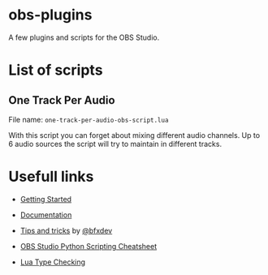 # obs-plugins
A few plugins and scripts for the OBS Studio.

# List of scripts

## One Track Per Audio

File name: `one-track-per-audio-obs-script.lua`

With this script you can forget about mixing different audio channels.
Up to 6 audio sources the script will try to maintain in different tracks.

# Usefull links

- [Getting Started](https://github.com/obsproject/obs-studio/wiki/Getting-Started-With-OBS-Scripting)
- [Documentation](https://obsproject.com/docs/index.html)

- [Tips and tricks](https://obsproject.com/forum/threads/tips-and-tricks-for-lua-scripts.132256/) by [@bfxdev](https://github.com/bfxdev)
- [OBS Studio Python Scripting Cheatsheet](https://github.com/upgradeQ/OBS-Studio-Python-Scripting-Cheatsheet-obspython-Examples-of-API)

- [Lua Type Checking](https://github.com/sumneko/lua-language-server/wiki/Type-Checking)
